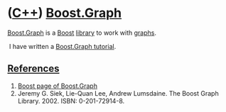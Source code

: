 # ([C++](Cpp.md)) [Boost.Graph](CppBoostGraph.md)

[Boost.Graph](CppBoostGraph.md) is a [Boost](CppBoost.md)
[library](CppLibrary.md) to work with [graphs](CppGraph.md).

 I have written a [Boost.Graph tutorial](CppBoostGraphTutorial.md).

## [References](CppReferences.md)

1.  [Boost page of
    Boost.Graph](www.boost.org/doc/libs/release/libs/graph)
2.  Jeremy G. Siek, Lie-Quan Lee, Andrew Lumsdaine. The Boost
    Graph Library. 2002. ISBN: 0-201-72914-8.

 

 

 

 

 

 


